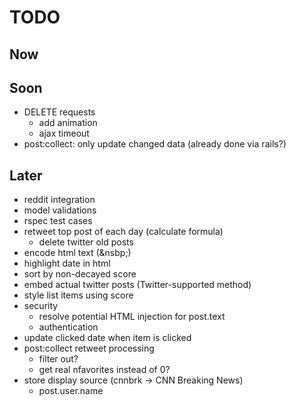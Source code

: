 # TODO

## Now

## Soon
* DELETE requests
    * add animation
    * ajax timeout
* post:collect: only update changed data (already done via rails?)

## Later
* reddit integration
* model validations
* rspec test cases
* retweet top post of each day (calculate formula)
    * delete twitter old posts
* encode html text (&nsbp;)
* highlight date in html
* sort by non-decayed score
* embed actual twitter posts (Twitter-supported method)
* style list items using score
* security
    * resolve potential HTML injection for post.text
    * authentication
* update clicked date when item is clicked
* post:collect retweet processing
    * filter out?
    * get real nfavorites instead of 0?
* store display source (cnnbrk -> CNN Breaking News)
    * post.user.name

